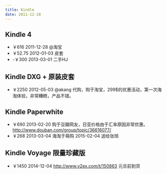 ```yaml
---
title: Kindle
date: 2011-12-28
---
```


## Kindle 4
- ￥616 2011-12-28  @淘宝
- ￥52.75 2012-01-03 皮套
- -￥300 2013-03-01 二手HJ

## Kindle DXG + 原装皮套
- ￥2250 2012-05-03 @akang 代购，购于淘宝，299$的优惠活动，第一次海淘体验，非常糟糕，产品不错。

## Kindle Paperwhite
- ￥690 2013-02-20 购于豆瓣网友，日亚价格由于汇率原因非常优惠。<http://www.douban.com/group/topic/36616077/>
- ￥268 2013-03-04 海淘于萌购
2015-02-04 送给张旭

## Kindle Voyage 限量珍藏版
- ￥1450 2014-12-04 <http://www.v2ex.com/t/150863> 元旦前到货
